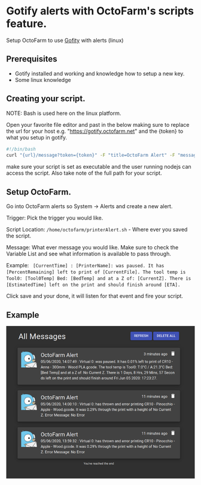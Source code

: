 # Gotify alerts with OctoFarm's scripts feature.

Setup OctoFarm to use [Gofity](https://github.com/gotify) with alerts (linux)

## Prerequisites
- Gotify installed and working and knowledge how to setup a new key.
- Some linux knowledge

## Creating your script.
NOTE: Bash is used here on the linux platform.

Open your favorite file editor and past in the below making sure to replace the url for your host e.g. "https://gotify.octofarm.net" and the {token} to what you setup in gotify.

```sh
#!/bin/bash          
curl "{url}/message?token={token}" -F "title=OctoFarm Alert" -F "message=$1" -F "priority=5"
```

make sure your script is set as executable and the user running nodejs can access the script. Also take note of the full path for your script.

## Setup OctoFarm.
Go into OctoFarm alerts so System -> Alerts and create a new alert.

Trigger: Pick the trigger you would like.

Script Location: `/home/octofarm/printerAlert.sh` - Where ever you saved the script.

Message: What ever message you would like. Make sure to check the Variable List and see what information is available to pass through.

Example:
`
[CurrentTime] : [PrinterName]: was paused. It has [PercentRemaining] left to print of [CurrentFile]. The tool temp is Tool0: [Tool0Temp] Bed: [BedTemp] and at a Z of: [CurrentZ]. There is [EstimatedTime] left on the print and should finish around [ETA].`

Click save and your done, it will listen for that event and fire your script.

## Example
![](../images/scripts/gotify-example.png)

